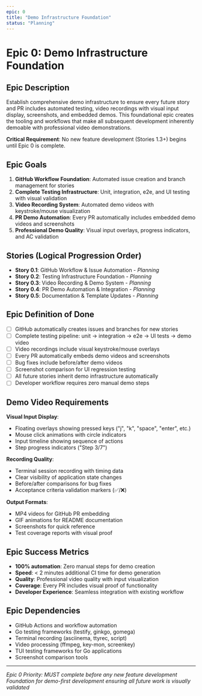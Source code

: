 ```yaml
---
epic: 0
title: "Demo Infrastructure Foundation"
status: "Planning"
---
```


# Epic 0: Demo Infrastructure Foundation

## Epic Description

Establish comprehensive demo infrastructure to ensure every future story and PR includes automated testing, video recordings with visual input display, screenshots, and embedded demos. This foundational epic creates the tooling and workflows that make all subsequent development inherently demoable with professional video demonstrations.

**Critical Requirement**: No new feature development (Stories 1.3+) begins until Epic 0 is complete.

## Epic Goals

1. **GitHub Workflow Foundation**: Automated issue creation and branch management for stories
2. **Complete Testing Infrastructure**: Unit, integration, e2e, and UI testing with visual validation
3. **Video Recording System**: Automated demo videos with keystroke/mouse visualization
4. **PR Demo Automation**: Every PR automatically includes embedded demo videos and screenshots
5. **Professional Demo Quality**: Visual input overlays, progress indicators, and AC validation

## Stories (Logical Progression Order)

- **Story 0.1**: GitHub Workflow & Issue Automation - *Planning*
- **Story 0.2**: Testing Infrastructure Foundation - *Planning*
- **Story 0.3**: Video Recording & Demo System - *Planning*
- **Story 0.4**: PR Demo Automation & Integration - *Planning*
- **Story 0.5**: Documentation & Template Updates - *Planning*

## Epic Definition of Done

- [ ] GitHub automatically creates issues and branches for new stories
- [ ] Complete testing pipeline: unit → integration → e2e → UI tests → demo video
- [ ] Video recordings include visual keystroke/mouse overlays
- [ ] Every PR automatically embeds demo videos and screenshots
- [ ] Bug fixes include before/after demo videos
- [ ] Screenshot comparison for UI regression testing
- [ ] All future stories inherit demo infrastructure automatically
- [ ] Developer workflow requires zero manual demo steps

## Demo Video Requirements

**Visual Input Display**:
- Floating overlays showing pressed keys ("j", "k", "space", "enter", etc.)
- Mouse click animations with circle indicators
- Input timeline showing sequence of actions
- Step progress indicators ("Step 3/7")

**Recording Quality**:
- Terminal session recording with timing data
- Clear visibility of application state changes
- Before/after comparisons for bug fixes
- Acceptance criteria validation markers (✅/❌)

**Output Formats**:
- MP4 videos for GitHub PR embedding
- GIF animations for README documentation
- Screenshots for quick reference
- Test coverage reports with visual proof

## Epic Success Metrics

- **100% automation**: Zero manual steps for demo creation
- **Speed**: < 2 minutes additional CI time for demo generation
- **Quality**: Professional video quality with input visualization
- **Coverage**: Every PR includes visual proof of functionality
- **Developer Experience**: Seamless integration with existing workflow

## Epic Dependencies

- GitHub Actions and workflow automation
- Go testing frameworks (testify, ginkgo, gomega)
- Terminal recording (asciinema, ttyrec, script)
- Video processing (ffmpeg, key-mon, screenkey)
- TUI testing frameworks for Go applications
- Screenshot comparison tools

---

*Epic 0 Priority: MUST complete before any new feature development*
*Foundation for demo-first development ensuring all future work is visually validated*